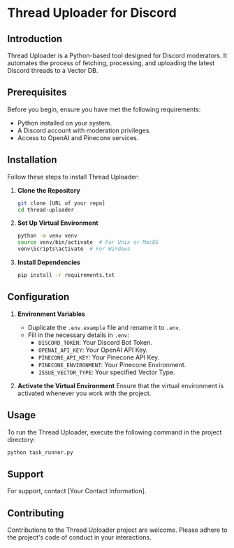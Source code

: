 # Thread Uploader for Discord

## Introduction

Thread Uploader is a Python-based tool designed for Discord moderators. It automates the process of fetching, processing, and uploading the latest Discord threads to a Vector DB.

## Prerequisites

Before you begin, ensure you have met the following requirements:

- Python installed on your system.
- A Discord account with moderation privileges.
- Access to OpenAI and Pinecone services.

## Installation

Follow these steps to install Thread Uploader:

1. **Clone the Repository**
   ```bash
   git clone [URL of your repo]
   cd thread-uploader
   ```

2. **Set Up Virtual Environment**
   ```bash
   python -m venv venv
   source venv/bin/activate  # For Unix or MacOS
   venv\Scripts\activate  # For Windows
   ```

3. **Install Dependencies**
   ```bash
   pip install -r requirements.txt
   ```

## Configuration

1. **Environment Variables**
   - Duplicate the `.env.example` file and rename it to `.env`.
   - Fill in the necessary details in `.env`:
     - `DISCORD_TOKEN`: Your Discord Bot Token.
     - `OPENAI_API_KEY`: Your OpenAI API Key.
     - `PINECONE_API_KEY`: Your Pinecone API Key.
     - `PINECONE_ENVIRONMENT`: Your Pinecone Environment.
     - `ISSUE_VECTOR_TYPE`: Your specified Vector Type.

2. **Activate the Virtual Environment**
   Ensure that the virtual environment is activated whenever you work with the project.

## Usage

To run the Thread Uploader, execute the following command in the project directory:

```bash
python task_runner.py
```

## Support

For support, contact [Your Contact Information].

## Contributing

Contributions to the Thread Uploader project are welcome. Please adhere to the project's code of conduct in your interactions.